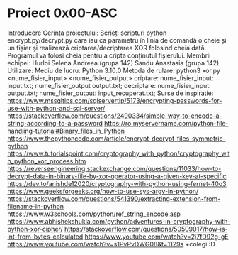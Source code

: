 # Proiect 0x00-ASC
Introducere
Cerinta proiectului:
Scrieți scripturi python encrypt.py/decrypt.py care iau ca parametru în linia de comandă o cheie și un
fișier și realizează criptarea/decriptarea XOR folosind cheia dată. Programul va folosi cheia pentru a
cripta conținutul fișierului.
Membrii echipei:
Hurloi Selena Andreea (grupa 142)
Sandu Anastasia (grupa 142)
Utilizare:
Mediu de lucru: Python 3.10.0
Metoda de rulare: 
python3 xor.py <parola> <nume_fisier_input> <nume_fisier_output>
criptare: nume_fisier_input: input.txt;  nume_fisier_output output.txt;
decriptare: nume_fisier_input: output.txt; nume_fisier_output: input_recuperat.txt;
Surse de inspiratie: https://www.mssqltips.com/sqlservertip/5173/encrypting-passwords-for-use-with-python-and-sql-server/ https://stackoverflow.com/questions/2490334/simple-way-to-encode-a-string-according-to-a-password https://ro.myservername.com/python-file-handling-tutorial#Binary_files_in_Python https://www.thepythoncode.com/article/encrypt-decrypt-files-symmetric-python https://www.tutorialspoint.com/cryptography_with_python/cryptography_with_python_xor_process.htm https://reverseengineering.stackexchange.com/questions/11033/how-to-decrypt-data-in-binary-file-by-xor-operator-using-a-given-key-at-specific https://dev.to/anishde12020/cryptography-with-python-using-fernet-40o3 https://www.geeksforgeeks.org/how-to-use-sys-argv-in-python/ https://stackoverflow.com/questions/541390/extracting-extension-from-filename-in-python https://www.w3schools.com/python/ref_string_encode.asp https://www.abhishekshukla.com/python/adventures-in-cryptography-with-python-xor-cipher/ https://stackoverflow.com/questions/50509017/how-is-int-from-bytes-calculated https://www.youtube.com/watch?v=2j7fD92g-gE https://www.youtube.com/watch?v=s1PvPvDWG08&t=1129s +colegi :D
